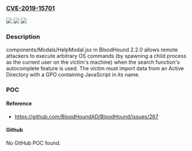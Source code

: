 ### [CVE-2019-15701](https://cve.mitre.org/cgi-bin/cvename.cgi?name=CVE-2019-15701)
![](https://img.shields.io/static/v1?label=Product&message=n%2Fa&color=blue)
![](https://img.shields.io/static/v1?label=Version&message=n%2Fa&color=blue)
![](https://img.shields.io/static/v1?label=Vulnerability&message=n%2Fa&color=brighgreen)

### Description

components/Modals/HelpModal.jsx in BloodHound 2.2.0 allows remote attackers to execute arbitrary OS commands (by spawning a child process as the current user on the victim's machine) when the search function's autocomplete feature is used. The victim must import data from an Active Directory with a GPO containing JavaScript in its name.

### POC

#### Reference
- https://github.com/BloodHoundAD/BloodHound/issues/267

#### Github
No GitHub POC found.

